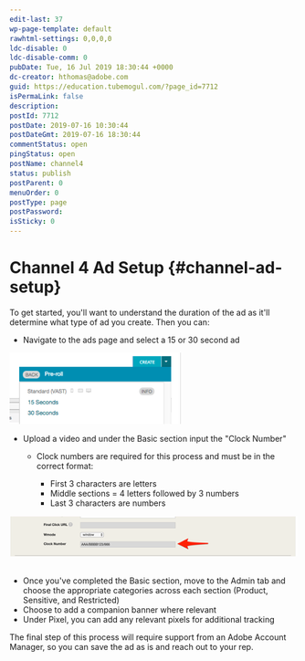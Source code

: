 ```yaml
---
edit-last: 37
wp-page-template: default
rawhtml-settings: 0,0,0,0
ldc-disable: 0
ldc-disable-comm: 0
pubDate: Tue, 16 Jul 2019 18:30:44 +0000
dc-creator: hthomas@adobe.com
guid: https://education.tubemogul.com/?page_id=7712
isPermaLink: false
description: 
postId: 7712
postDate: 2019-07-16 10:30:44
postDateGmt: 2019-07-16 18:30:44
commentStatus: open
pingStatus: open
postName: channel4
status: publish
postParent: 0
menuOrder: 0
postType: page
postPassword: 
isSticky: 0
---
```


# Channel 4 Ad Setup {#channel-ad-setup}

To get started, you'll want to understand the duration of the ad as it'll determine what type of ad you create. Then you can:

* Navigate to the ads page and select a 15 or 30 second ad

[ ![Screen Shot 2019-06-27 at 11.07.56 AM](assets/screen-shot-2019-06-27-at-11.07.56-am-300x125.png)](assets/screen-shot-2019-06-27-at-11.07.56-am.png)

* Upload a video and under the Basic section&nbsp;input the "Clock Number"

    * Clock numbers are required for this process and must be in the correct format:

        * First 3 characters are letters
        * Middle sections = 4 letters followed by 3 numbers
        * Last 3 characters are numbers

[ ![Screen Shot 2019-07-16 at 10.32.43 AM](assets/screen-shot-2019-07-16-at-10.32.43-am.png)](assets/screen-shot-2019-07-16-at-10.32.43-am.png) &nbsp; &nbsp; &nbsp;

* Once you've completed the Basic section, move to the Admin tab and choose the appropriate categories across each section (Product, Sensitive, and Restricted)
* Choose to add a companion banner where relevant
* Under Pixel, you can add any relevant pixels for additional tracking

The final step of this process will require support from an Adobe Account Manager, so you can save the ad as is and reach out to your rep. 